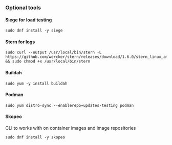### Optional tools

#### Siege for load testing
```console 
sudo dnf install -y siege
```

#### Stern for logs
```console 
sudo curl --output /usr/local/bin/stern -L https://github.com/wercker/stern/releases/download/1.6.0/stern_linux_amd64 && sudo chmod +x /usr/local/bin/stern
```

#### Buildah
```console 
sudo yum -y install buildah
```
#### Podman
```console 
sudo yum distro-sync --enablerepo=updates-testing podman
```

#### Skopeo 
CLI to works with on container images and image repositories 
```console 
sudo dnf install -y skopeo
```